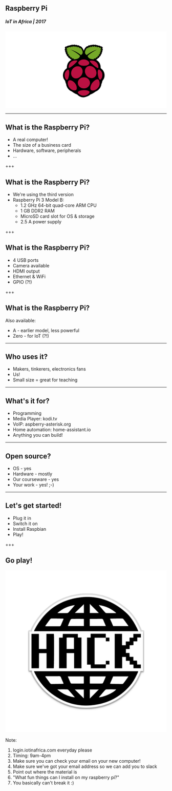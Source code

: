 ## Raspberry Pi
##### IoT in Africa | 2017
![Raspberry Pi](/assets/img/raspberry-pi-720x340.png)

---
## What is the Raspberry Pi?
* A real computer!
* The size of a business card
* Hardware, software, peripherals
* ...

+++
## What is the Raspberry Pi?
* We're using the third version
* Raspberry Pi 3 Model B:
  * 1.2 GHz 64-bit quad-core ARM CPU
  * 1 GB DDR2 RAM
  * MicroSD card slot for OS & storage
  * 2.5 A power supply

+++
## What is the Raspberry Pi?
  * 4 USB ports
  * Camera available
  * HDMI output
  * Ethernet & WiFi
  * GPIO (?!)

+++
## What is the Raspberry Pi?
Also available:
* A - earlier model, less powerful
* Zero - for IoT (?!)

---
## Who uses it?
* Makers, tinkerers, electronics fans
* Us!
* Small size = great for teaching

---
## What's it for?
* Programming
* Media Player: kodi.tv
* VoIP: aspberry-asterisk.org
* Home automation: home-assistant.io
* Anything you can build!

---
## Open source?
* OS - yes
* Hardware - mostly
* Our courseware - yes
* Your work - yes! ;-)

---
## Let's get started!
* Plug it in
* Switch it on
* Install Raspbian
* Play!

+++
## Go play!
![Hack](/assets/img/hack-600.png)

Note:
1. login.iotinafrica.com everyday please
1. Timing: 9am-4pm
1. Make sure you can check your email on your new computer!
1. Make sure we've got your email address so we can add you to slack
1. Point out where the material is
1. "What fun things can I install on my raspberry pi?"
1. You basically can't break it :)